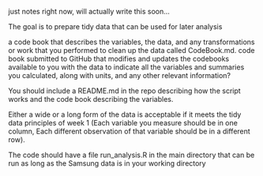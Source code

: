 just notes right now, will actually write this soon...

The goal is to prepare tidy data that can be used for later analysis

 a code book that describes the variables, the data, and any transformations or work that you performed to clean up the data called CodeBook.md.
code book submitted to GitHub that modifies and updates the codebooks available to you with the data to indicate all the variables and summaries you calculated, along with units, and any other relevant information?

You should include a README.md in the repo describing how the script works and the code book describing the variables.


Either a wide or a long form of the data is acceptable if it meets the tidy data principles of week 1 (Each variable you measure should be in one column, Each different observation of that variable should be in a different row).


The code should have a file run_analysis.R in the main directory that can be run as long as the Samsung data is in your working directory
